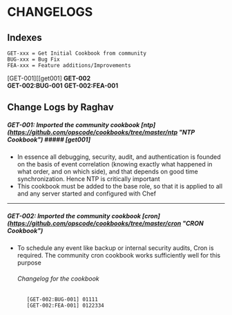 # CHANGELOGS #

## Indexes ##
```
GET-xxx = Get Initial Cookbook from community
BUG-xxx = Bug Fix
FEA-xxx = Feature additions/Improvements
```

[GET-001][[get001]
__GET-002__  
  __GET-002:BUG-001__
  __GET-002:FEA-001__


## Change Logs by Raghav ##

##### GET-001: Imported the community cookbook [ntp] (https://github.com/opscode/cookbooks/tree/master/ntp "NTP Cookbook") ##### [get001]

* In essence  all debugging, security, audit, and authentication is founded on the basis of event correlation (knowing exactly what happened in what order, and on which side), and that depends on good time synchronization. Hence NTP is critically important
* This cookbook must be added to the base role, so that it is applied to all and any server started and configured with Chef

---------

##### GET-002: Imported the community cookbook [cron] (https://github.com/opscode/cookbooks/tree/master/cron "CRON Cookbook") #####

* To schedule any event like backup or internal security audits, Cron is required. The community cron cookbook works sufficiently well for this purpose

	######  Changelog for the cookbook ######
		 [GET-002:BUG-001] 01111
		 [GET-002:FEA-001] 0122334  
